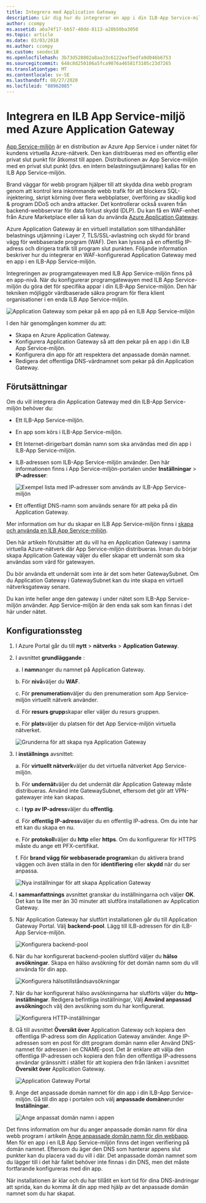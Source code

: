 ```yaml
---
title: Integrera med Application Gateway
description: Lär dig hur du integrerar en app i din ILB-App Service-miljön med ett Application Gateway i den här slut punkt till slut punkt.
author: ccompy
ms.assetid: a6a74f17-bb57-40dd-8113-a20b50ba3050
ms.topic: article
ms.date: 03/03/2018
ms.author: ccompy
ms.custom: seodec18
ms.openlocfilehash: 3b73d528802a8aa33c6122eaf5edfa9d046b6753
ms.sourcegitcommit: 648c8d250106a5fca9076a46581f3105c23d7265
ms.translationtype: MT
ms.contentlocale: sv-SE
ms.lasthandoff: 08/27/2020
ms.locfileid: "88962085"
---
```

# <a name="integrate-your-ilb-app-service-environment-with-the-azure-application-gateway"></a>Integrera en ILB App Service-miljö med Azure Application Gateway #

[App Service-miljön](./intro.md) är en distribution av Azure App Service i under nätet för kundens virtuella Azure-nätverk. Den kan distribueras med en offentlig eller privat slut punkt för åtkomst till appen. Distributionen av App Service-miljön med en privat slut punkt (dvs. en intern belastningsutjämnare) kallas för en ILB App Service-miljön.  

Brand väggar för webb program hjälper till att skydda dina webb program genom att kontrol lera inkommande webb trafik för att blockera SQL-injektering, skript körning över flera webbplatser, överföring av skadlig kod & program DDoS och andra attacker. Det kontrollerar också svaren från backend-webbservrar för data förlust skydd (DLP). Du kan få en WAF-enhet från Azure Marketplace eller så kan du använda [Azure Application Gateway][appgw].

Azure Application Gateway är en virtuell installation som tillhandahåller belastnings utjämning i Layer 7, TLS/SSL-avlastning och skydd för brand vägg för webbaserade program (WAF). Den kan lyssna på en offentlig IP-adress och dirigera trafik till program slut punkten. Följande information beskriver hur du integrerar en WAF-konfigurerad Application Gateway med en app i en ILB-App Service-miljön.  

Integreringen av programgatewayen med ILB App Service-miljön finns på en app-nivå. När du konfigurerar programgatewayen med ILB App Service-miljön du göra det för specifika appar i din ILB-App Service-miljön. Den här tekniken möjliggör värdbaserade säkra program för flera klient organisationer i en enda ILB App Service-miljön.  

![Application Gateway som pekar på en app på en ILB App Service-miljön][1]

I den här genomgången kommer du att:

* Skapa en Azure Application Gateway.
* Konfigurera Application Gateway så att den pekar på en app i din ILB App Service-miljön.
* Konfigurera din app för att respektera det anpassade domän namnet.
* Redigera det offentliga DNS-värdnamnet som pekar på din Application Gateway.

## <a name="prerequisites"></a>Förutsättningar

Om du vill integrera din Application Gateway med din ILB-App Service-miljön behöver du:

* Ett ILB-App Service-miljön.
* En app som körs i ILB-App Service-miljön.
* Ett Internet-dirigerbart domän namn som ska användas med din app i ILB-App Service-miljön.
* ILB-adressen som ILB-App Service-miljön använder. Den här informationen finns i App Service-miljön-portalen under **Inställningar**  >  **IP-adresser**:

    ![Exempel lista med IP-adresser som används av ILB-App Service-miljön][9]
    
* Ett offentligt DNS-namn som används senare för att peka på din Application Gateway. 

Mer information om hur du skapar en ILB App Service-miljön finns i [skapa och använda en ILB App Service-miljön][ilbase].

Den här artikeln förutsätter att du vill ha en Application Gateway i samma virtuella Azure-nätverk där App Service-miljön distribueras. Innan du börjar skapa Application Gateway väljer du eller skapar ett undernät som ska användas som värd för gatewayen. 

Du bör använda ett undernät som inte är det som heter GatewaySubnet. Om du Application Gateway i GatewaySubnet kan du inte skapa en virtuell nätverksgateway senare. 

Du kan inte heller ange den gateway i under nätet som ILB-App Service-miljön använder. App Service-miljön är den enda sak som kan finnas i det här under nätet.

## <a name="configuration-steps"></a>Konfigurationssteg ##

1. I Azure Portal går du till **nytt**  >  **nätverks**  >  **Application Gateway**.

2. I avsnittet **grundläggande** :

   a. I **namn**anger du namnet på Application Gateway.

   b. För **nivå**väljer du **WAF**.

   c. För **prenumeration**väljer du den prenumeration som App Service-miljön virtuellt nätverk använder.

   d. För **resurs grupp**skapar eller väljer du resurs gruppen.

   e. För **plats**väljer du platsen för det App Service-miljön virtuella nätverket.

   ![Grunderna för att skapa nya Application Gateway][2]

3. I **inställnings** avsnittet:

   a. För **virtuellt nätverk**väljer du det virtuella nätverket App Service-miljön.

   b. För **undernät**väljer du det undernät där Application Gateway måste distribueras. Använd inte GatewaySubnet, eftersom det gör att VPN-gatewayer inte kan skapas.

   c. I **typ av IP-adress**väljer du **offentlig**.

   d. För **offentlig IP-adress**väljer du en offentlig IP-adress. Om du inte har ett kan du skapa en nu.

   e. För **protokoll**väljer du **http** eller **https**. Om du konfigurerar för HTTPS måste du ange ett PFX-certifikat.

   f. För **brand vägg för webbaserade program**kan du aktivera brand väggen och även ställa in den för **identifiering** eller **skydd** när du ser anpassa.

   ![Nya inställningar för att skapa Application Gateway][3]
    
4. I **sammanfattnings** avsnittet granskar du inställningarna och väljer **OK**. Det kan ta lite mer än 30 minuter att slutföra installationen av Application Gateway.  

5. När Application Gateway har slutfört installationen går du till Application Gateway Portal. Välj **backend-pool**. Lägg till ILB-adressen för din ILB-App Service-miljön.

   ![Konfigurera backend-pool][4]

6. När du har konfigurerat backend-poolen slutförd väljer du **hälso avsökningar**. Skapa en hälso avsökning för det domän namn som du vill använda för din app. 

   ![Konfigurera hälsotillståndsavsökningar][5]
    
7. När du har konfigurerat hälso avsökningarna har slutförts väljer du **http-inställningar**. Redigera befintliga inställningar, Välj **Använd anpassad avsökning**och välj den avsökning som du har konfigurerat.

   ![Konfigurera HTTP-inställningar][6]
    
8. Gå till avsnittet **Översikt över** Application Gateway och kopiera den offentliga IP-adress som din Application Gateway använder. Ange IP-adressen som en post för ditt program domän namn eller Använd DNS-namnet för adressen i en CNAME-post. Det är enklare att välja den offentliga IP-adressen och kopiera den från den offentliga IP-adressens användar gränssnitt i stället för att kopiera den från länken i avsnittet **Översikt över** Application Gateway. 

   ![Application Gateway Portal][7]

9. Ange det anpassade domän namnet för din app i din ILB-App Service-miljön. Gå till din app i portalen och välj **anpassade domäner**under **Inställningar**.

   ![Ange anpassat domän namn i appen][8]

Det finns information om hur du anger anpassade domän namn för dina webb program i artikeln [Ange anpassade domän namn för din webbapp][custom-domain]. Men för en app i en ILB App Service-miljön finns det ingen verifiering på domän namnet. Eftersom du äger den DNS som hanterar appens slut punkter kan du placera vad du vill i där. Det anpassade domän namnet som du lägger till i det här fallet behöver inte finnas i din DNS, men det måste fortfarande konfigureras med din app. 

När installationen är klar och du har tillåtit en kort tid för dina DNS-ändringar att sprida, kan du komma åt din app med hjälp av det anpassade domän namnet som du har skapat. 


<!--IMAGES-->
[1]: ./media/integrate-with-application-gateway/appgw-highlevel.png
[2]: ./media/integrate-with-application-gateway/appgw-createbasics.png
[3]: ./media/integrate-with-application-gateway/appgw-createsettings.png
[4]: ./media/integrate-with-application-gateway/appgw-backendpool.png
[5]: ./media/integrate-with-application-gateway/appgw-healthprobe.png
[6]: ./media/integrate-with-application-gateway/appgw-httpsettings.png
[7]: ./media/integrate-with-application-gateway/appgw-publicip.png
[8]: ./media/integrate-with-application-gateway/appgw-customdomainname.png
[9]: ./media/integrate-with-application-gateway/appgw-iplist.png

<!--LINKS-->
[appgw]: ../../application-gateway/overview.md
[custom-domain]: ../app-service-web-tutorial-custom-domain.md
[ilbase]: ./create-ilb-ase.md
